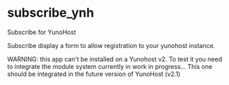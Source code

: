 subscribe_ynh
===============

Subscribe for YunoHost

Subscribe display a form to allow registration to your yunohost instance.

WARNING: this app can't be installed on a Yunohost v2. To test it you need to integrate the module system currently in work in progress... This one should be integrated in the future version of YunoHost (v2.1)
